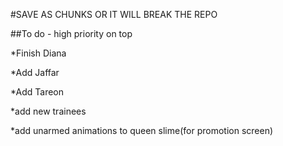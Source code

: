 

#SAVE AS CHUNKS OR IT WILL BREAK THE REPO










##To do - high priority on top


*Finish Diana




*Add Jaffar



*Add Tareon







*add new trainees







*add unarmed animations to queen slime(for promotion screen)

